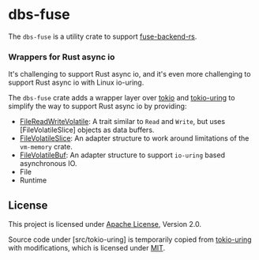 # dbs-fuse

The `dbs-fuse` is a utility crate to support [fuse-backend-rs](https://github.com/cloud-hypervisor/fuse-backend-rs).

### Wrappers for Rust async io

It's challenging to support Rust async io, and it's even more challenging to support Rust async io with Linux io-uring.

The `dbs-fuse` crate adds a wrapper layer over [tokio](https://tokio.rs/) and [tokio-uring](https://github.com/tokio-rs/tokio-uring) to simplify the way to support Rust async io by providing:
- [FileReadWriteVolatile](https://docs.rs/dbs-fuse/latest/dbs_fuse/file_traits/trait.FileReadWriteVolatile.html): A trait similar to `Read` and `Write`, but uses [FileVolatileSlice] objects as data buffers.
- [FileVolatileSlice](https://docs.rs/dbs-fuse/latest/dbs_fuse/buf/struct.FileVolatileSlice.html): An adapter structure to work around limitations of the `vm-memory` crate.
- [FileVolatileBuf](https://docs.rs/dbs-fuse/latest/dbs_fuse/buf/struct.FileVolatileBuf.html): An adapter structure to support `io-uring` based asynchronous IO.
- File
- Runtime

## License

This project is licensed under [Apache License](http://www.apache.org/licenses/LICENSE-2.0), Version 2.0.

Source code under [src/tokio-uring] is temporarily copied from [tokio-uring](https://github.com/tokio-rs/tokio-uring)
with modifications, which is licensed under [MIT](https://github.com/tokio-rs/tokio-uring/blob/master/LICENSE).
